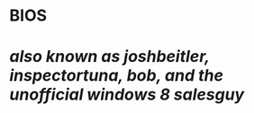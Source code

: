 BIOS
====
_also known as joshbeitler, inspectortuna, bob, and the unofficial windows 8 salesguy_
====